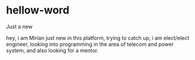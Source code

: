 # hellow-word
Just a new




hey, i am Mirian just new in this platform, 
trying to catch up, 
i am elect/elect engineer,
looking into programming in the area of telecom and power system,
and also looking for a mentor.
